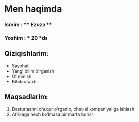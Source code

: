 # Men haqimda

### Ismim : ** Ezoza **
### Yoshim : * 20 *da

## Qiziqishlarim:

 - Sayohat
 - Yangi bilim o'rganish
 - Ot minish
 - Kitob o'qish

 ## Maqsadlarim:
 
 1. Dasturlashni chuqur o'rganib, chet-el kompaniyaliga ishlash
 2. Afrikaga hech bo'lmasa bir marta borish

